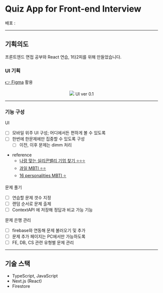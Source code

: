 # Quiz App for Front-end Interview

배포 :

---

## 기획의도

프론트엔드 면접 공부와 React 연습,
1타2피를 위해 만들었습니다.

### UI 기획

[👉 Figma](https://www.figma.com/file/eKPGMPQ773vPFDpergDvVc/Untitled?node-id=0%3A3) 활용

<p align="center">
  <img src="https://i.imgur.com/3cOWog9.png" alter="UI v0.1 from Imgur" >
UI ver 0.1
</p>

---

### 기능 구성

UI

- [ ] 모바일 위주 UI 구성; 어디에서든 편하게 볼 수 있도록
- [ ] 한번에 한문제에만 집중할 수 있도록 구성
  - [ ] 이전, 이후 문제는 dimm 처리
- reference
  - [나랑 맞는 실리콘밸리 기업 찾기 :star::star::star:](https://hellosiliconvalley.me/who-are-you)
  - [과일 MBTI :star::star:](http://devdory.com/entertainment/fruit_mbti/)
  - [16 personalities MBTI :star:](https://www.16personalities.com/free-personality-test)

문제 풀기

- [ ] 연습할 문제 갯수 지정
- [ ] 랜덤 순서로 문제 출제
- [ ] ContextAPI 에 저장해 정답과 비교 가능 기능

문제 은행 관리

- [ ] firebase와 연동해 문제 불러오기 및 추가
- [ ] 문제 추가 페이지는 PC에서만 가능하도록
- [ ] FE, DB, CS 관련 유형별 문제 관리

---

## 기술 스택

- TypeScript, JavaScript
- Next.js (React)
- Firestore
